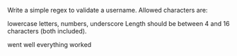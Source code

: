 Write a simple regex to validate a username. Allowed characters are:

lowercase letters,
numbers,
underscore
Length should be between 4 and 16 characters (both included).

went well everything worked

